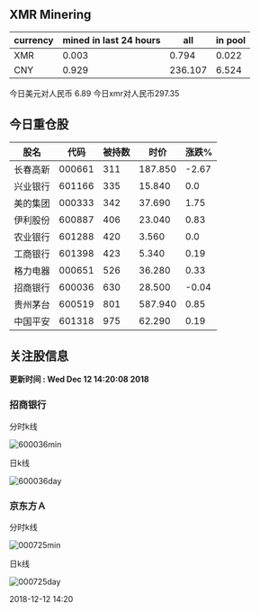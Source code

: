 ## XMR Minering

|currency|mined in last 24 hours|all|in pool|
|---|---|---|---|
|XMR|0.003|0.794|0.022|
|CNY|0.929|236.107|6.524|

今日美元对人民币 6.89	今日xmr对人民币297.35


## 今日重仓股 

|股名|代码|被持数|时价|涨跌%|
|---|---|---|---|---|
|长春高新|000661|311|187.850|-2.67|
|兴业银行|601166|335|15.840|0.0|
|美的集团|000333|342|37.690|1.75|
|伊利股份|600887|406|23.040|0.83|
|农业银行|601288|420|3.560|0.0|
|工商银行|601398|423|5.340|0.19|
|格力电器|000651|526|36.280|0.33|
|招商银行|600036|630|28.500|-0.04|
|贵州茅台|600519|801|587.940|0.85|
|中国平安|601318|975|62.290|0.19|

## 关注股信息
**更新时间 : Wed Dec 12 14:20:08 2018**
### 招商银行 
分时k线

![600036min](http://image.sinajs.cn/newchart/min/n/sh600036.gif)

日k线

![600036day](http://image.sinajs.cn/newchart/daily/n/sh600036.gif)

### 京东方Ａ 
分时k线

![000725min](http://image.sinajs.cn/newchart/min/n/sz000725.gif)

日k线

![000725day](http://image.sinajs.cn/newchart/daily/n/sz000725.gif)

2018-12-12 14:20